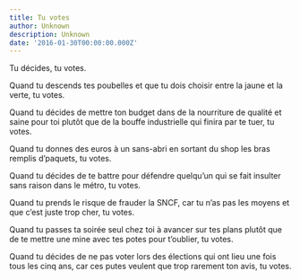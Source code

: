 ```yaml
---
title: Tu votes
author: Unknown
description: Unknown
date: '2016-01-30T00:00:00.000Z'
---
```


Tu décides, tu votes.

Quand tu descends tes poubelles et que tu dois choisir entre la jaune et la verte, tu votes.

Quand tu décides de mettre ton budget dans de la nourriture de qualité et saine pour toi plutôt que de la bouffe industrielle qui finira par te tuer, tu votes.

Quand tu donnes des euros à un sans-abri en sortant du shop les bras remplis d’paquets, tu votes.

Quand tu décides de te battre pour défendre quelqu’un qui se fait insulter sans raison dans le métro, tu votes.

Quand tu prends le risque de frauder la SNCF, car tu n’as pas les moyens et que c’est juste trop cher, tu votes.

Quand tu passes ta soirée seul chez toi à avancer sur tes plans plutôt que de te mettre une mine avec tes potes pour t’oublier, tu votes.

Quand tu décides de ne pas voter lors des élections qui ont lieu une fois tous les cinq ans, car ces putes veulent que trop rarement ton avis, tu votes.
